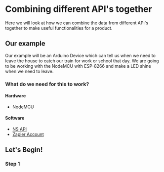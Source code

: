 # Combining different API's together

Here we will look at how we can combine the data from different API's together to make useful functionalities for a product. 

## Our example

Our example will be an Arduino Device which can tell us when we need to leave the house to catch our train for work or school that day. We are going to be working with the NodeMCU with ESP-8266 and make a LED shine when we need to leave.

### What do we need for this to work?

#### Hardware
- NodeMCU

#### Software
- [NS API](https://www.ns.nl/en/travel-information/ns-api)
- [Zapier Account](https://zapier.com/)

## Let's Begin!
### Step 1
